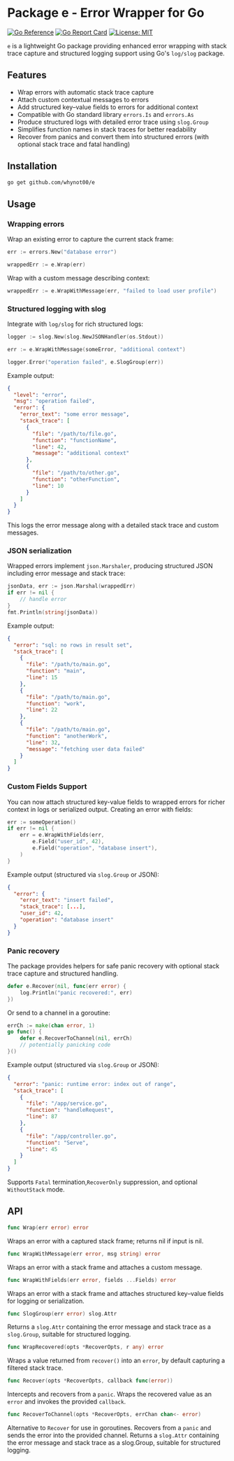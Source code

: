 # Package e - Error Wrapper for Go

[![Go Reference](https://pkg.go.dev/badge/github.com/whynot00/e.svg)](https://pkg.go.dev/github.com/whynot00/e) [![Go Report Card](https://goreportcard.com/badge/github.com/whynot00/e)](https://goreportcard.com/report/github.com/whynot00/e) [![License: MIT](https://img.shields.io/badge/License-MIT-blue.svg)](LICENSE)

`e` is a lightweight Go package providing enhanced error wrapping with stack trace capture and structured logging support using Go's `log/slog` package.

## Features

- Wrap errors with automatic stack trace capture
- Attach custom contextual messages to errors
- Add structured key–value fields to errors for additional context
- Compatible with Go standard library `errors.Is` and `errors.As`
- Produce structured logs with detailed error trace using `slog.Group`
- Simplifies function names in stack traces for better readability
- Recover from panics and convert them into structured errors (with optional stack trace and fatal handling)

## Installation

```bash
go get github.com/whynot00/e
```

## Usage

### Wrapping errors
Wrap an existing error to capture the current stack frame:

```go
err := errors.New("database error")

wrappedErr := e.Wrap(err)
```

Wrap with a custom message describing context:
```go
wrappedErr := e.WrapWithMessage(err, "failed to load user profile")
```

### Structured logging with slog
Integrate with `log/slog` for rich structured logs:

```go
logger := slog.New(slog.NewJSONHandler(os.Stdout))

err := e.WrapWithMessage(someError, "additional context")

logger.Error("operation failed", e.SlogGroup(err))
```
Example output:
```json
{
  "level": "error",
  "msg": "operation failed",
  "error": {
    "error_text": "some error message",
    "stack_trace": [
      {
        "file": "/path/to/file.go",
        "function": "functionName",
        "line": 42,
        "message": "additional context"
      },
      {
        "file": "/path/to/other.go",
        "function": "otherFunction",
        "line": 10
      }
    ]
  }
}
```
This logs the error message along with a detailed stack trace and custom messages.

### JSON serialization
Wrapped errors implement `json.Marshaler`, producing structured JSON including error message and stack trace:
```go
jsonData, err := json.Marshal(wrappedErr)
if err != nil {
    // handle error
}
fmt.Println(string(jsonData))
```
Example output:
```json
{
  "error": "sql: no rows in result set",
  "stack_trace": [
    {
      "file": "/path/to/main.go",
      "function": "main",
      "line": 15
    },
    {
      "file": "/path/to/main.go",
      "function": "work",
      "line": 22
    },
    {
      "file": "/path/to/main.go",
      "function": "anotherWork",
      "line": 32,
      "message": "fetching user data failed"
    }
  ]
}
```

### Custom Fields Support
You can now attach structured key-value fields to wrapped errors for richer context in logs or serialized output.
Creating an error with fields:
```go
err := someOperation()
if err != nil {
    err = e.WrapWithFields(err,
        e.Field("user_id", 42),
        e.Field("operation", "database insert"),
    )
}
```
Example output (structured via `slog.Group` or JSON):
```json
{
  "error": {
    "error_text": "insert failed",
    "stack_trace": [...],
    "user_id": 42,
    "operation": "database insert"
  }
}
```

### Panic recovery
The package provides helpers for safe panic recovery with optional stack trace capture and structured handling.

```go
defer e.Recover(nil, func(err error) {
    log.Println("panic recovered:", err)
})
```
Or send to a channel in a goroutine:

```go
errCh := make(chan error, 1)
go func() {
    defer e.RecoverToChannel(nil, errCh)
    // potentially panicking code
}()
```
Example output (structured via `slog.Group` or JSON):
```json
{
  "error": "panic: runtime error: index out of range",
  "stack_trace": [
    {
      "file": "/app/service.go",
      "function": "handleRequest",
      "line": 87
    },
    {
      "file": "/app/controller.go",
      "function": "Serve",
      "line": 45
    }
  ]
}
```
Supports `Fatal` termination,`RecoverOnly` suppression, and optional `WithoutStack` mode.

## API
```go
func Wrap(err error) error
```
Wraps an error with a captured stack frame; returns nil if input is nil.

```go
func WrapWithMessage(err error, msg string) error
```
Wraps an error with a stack frame and attaches a custom message.

```go
func WrapWithFields(err error, fields ...Fields) error
```
Wraps an error with a stack frame and attaches structured key–value fields for logging or serialization.

```go
func SlogGroup(err error) slog.Attr
```
Returns a `slog.Attr` containing the error message and stack trace as a `slog.Group`, suitable for structured logging.

```go
func WrapRecovered(opts *RecoverOpts, r any) error
```
Wraps a value returned from `recover()` into an `error`, by default capturing a filtered stack trace.

```go
func Recover(opts *RecoverOpts, callback func(error))
```
Intercepts and recovers from a `panic`.
Wraps the recovered value as an `error` and invokes the provided `callback`.

```go
func RecoverToChannel(opts *RecoverOpts, errChan chan<- error)
```
Alternative to `Recover` for use in goroutines.
Recovers from a `panic` and sends the error into the provided channel.
Returns a `slog.Attr` containing the error message and stack trace as a slog.Group, suitable for structured logging.

